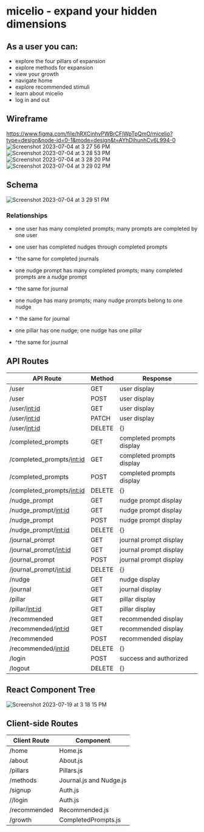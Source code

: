 # micelio - expand your hidden dimensions 

## As a user you can:
- explore the four pillars of expansion
- explore methods for expansion
- view your growth
- navigate home
- explore recommended stimuli
- learn about micelio
- log in and out


## Wireframe
https://www.figma.com/file/hRXCinhvPWBrCFlWpTpQmO/micelio?type=design&node-id=0-1&mode=design&t=AYhDihunhCv6L994-0
![Screenshot 2023-07-04 at 3 27 56 PM](https://github.com/vcali02/micelio/assets/122405969/1f25688d-f7fa-4745-8d3d-9aaef76b49cb)
![Screenshot 2023-07-04 at 3 28 53 PM](https://github.com/vcali02/micelio/assets/122405969/ee550e44-a30d-44bd-a4c1-fda31c7adf8b)
![Screenshot 2023-07-04 at 3 28 20 PM](https://github.com/vcali02/micelio/assets/122405969/c953bf56-09bb-4565-aacf-de9632cf7cb1)
![Screenshot 2023-07-04 at 3 29 02 PM](https://github.com/vcali02/micelio/assets/122405969/7f5e9a86-bab5-4cd2-848d-19cbf4df4b89)

## Schema
![Screenshot 2023-07-04 at 3 29 51 PM](https://github.com/vcali02/micelio/assets/122405969/cf779568-94f3-476f-9960-d3765034664d)

### Relationships
- one user has many completed prompts; many prompts are completed by one user
- one user has completed nudges through completed prompts
- ^the same for completed journals

- one nudge prompt has many completed prompts; many completed prompts are a nudge prompt
- ^the same for journal

- one nudge has many prompts; many nudge prompts belong to one nudge
- ^ the same for journal

- one pillar has one nudge; one nudge has one pillar
- ^the same for journal


## API Routes
| API Route                | Method | Response                                                                                                                                                          |
|--------------------------|--------|-------------------------------------------------------------------------------------------------------------------------------------------------------------------|
| /user             | GET    | user display                                                 |
| /user             | POST   |  user display                                                                           |
| /user/<int:id>    | GET    | user display                                                              |
| /user/<int:id>    | PATCH  | user display                                                      |
| /user/<int:id>    | DELETE |  {}                                                                                                                                                                |
| /completed_prompts      | GET    | completed prompts display |
| /completed_prompts/<int:id> | GET    | completed prompts display         |
| /completed_prompts       | POST   |  completed prompts display                                                                           |
| /completed_prompts/<int:id> | DELETE |  {}                                                                                                                                                                |
| /nudge_prompt            | GET    | nudge prompt display                                                     |
| /nudge_prompt/<int:id>   | GET    | nudge prompt display                                                                              |
| /nudge_prompt       | POST   | nudge prompt display                                                                              |
| /nudge_prompt/<int:id>   | DELETE | {}                                                                                                                                                                |
| /journal_prompt            | GET    | journal prompt display                                                             |
| /journal_prompt/<int:id>   | GET    | journal prompt display                                                                          |
| /journal_prompt       | POST   |  journal prompt display                                                                         |
| /journal_prompt/<int:id>   | DELETE |  {}                                                                                                                                                              |
| /nudge           | GET    |   nudge display                                                                           |
| /journal           | GET    | journal display                                                                          |
| /pillar           | GET    |   pillar display                                          |
| /pillar/<int:id> | GET    |  pillar display            |
| /recommended      | GET    |   recommended display  |
| /recommended/<int:id> | GET    |  recommended display          |
| /recommended       | POST   |  recommended display                                                                         |
| /recommended/<int:id> | DELETE |  {}                                                                                                                                                                |
|/login | POST | success and authorized|  |
|/logout | DELETE | {} |

## React Component Tree
![Screenshot 2023-07-19 at 3 18 15 PM](https://github.com/vcali02/micelio/assets/122405969/18b98f14-4585-404e-9161-4420b4000945)




## Client-side Routes
| Client Route   | Component     |
|----------------|---------------|
| /home              | Home.js        |
| /about        | About.js  |
| /pillars      | Pillars.js  |
| /methods | Journal.js and Nudge.js|
| /signup    | Auth.js  |
| //login    | Auth.js  |
| /recommended        | Recommended.js     |
| /growth         | CompletedPrompts.js  |


